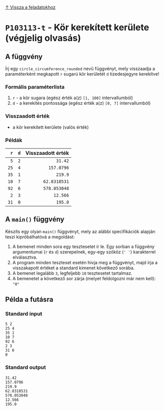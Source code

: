 
[↑ Vissza a feladatokhoz](./README.md)

# `P103113-t` - Kör kerekített kerülete (végjelig olvasás)

## A függvény

Írj egy `circle_circumference_rounded` nevű függvényt, mely visszaadja a paraméterként megkapott `r` sugarú kör kerületét `d` tizedesjegyre kerekítve!

### Formális paraméterlista

1. `r` - a kör sugara (egész érték a(z) `[1, 100]` intervallumból)
1. `d` - a kerekítés pontossága (egész érték a(z) `[0, 7]` intervallumból)

### Visszaadott érték

* a kör kerekített kerülete (valós érték)

### Példák

| `r` | `d` | Visszaadott érték | 
| ---: | ---: | --: | 
| `5` | `2` | `31.42` | 
| `25` | `4` | `157.0796` | 
| `35` | `1` | `219.9` | 
| `10` | `7` | `62.8318531` | 
| `92` | `6` | `578.053048` | 
| `2` | `3` | `12.566` | 
| `31` | `0` | `195.0` | 

## A `main()` függvény

Készíts egy olyan `main()` függvényt, mely az alábbi specifikációk alapján teszi kipróbálhatóvá a megoldást:

1. A bemenet minden sora egy tesztesetet ír le. Egy sorban a függvény argumentumai (`r` és `d`) szerepelnek, egy-egy szóköz (`' '`) karakterrel elválasztva.
1. A program minden teszteset esetén hívja meg a függvényt, majd írja a visszakapott értéket a standard kimenet következő sorába.
1. A bemenet legalább `3`, legfeljebb `10` tesztesetet tartalmaz.
1. A bemenetet a következő sor zárja (melyet feldolgozni már nem kell): `"0"`

## Példa a futásra

### Standard input

```
5 2
25 4
35 1
10 7
92 6
2 3
31 0
0
```

### Standard output

```
31.42
157.0796
219.9
62.8318531
578.053048
12.566
195.0
```